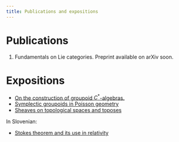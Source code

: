 ```yaml
---
title: Publications and expositions
---
```

# Publications

1. Fundamentals on Lie categories. Preprint available on arXiv soon.

# Expositions

- [On the construction of groupoid $C^*$-algebras.](/pdfs/on-the-construction-of-groupoid-c-algebras.pdf)
- [Symplectic groupoids in Poisson geometry](/pdfs/symplectic-groupoids-in-poisson-geometry.pdf)
- [Sheaves on topological spaces and toposes](/pdfs/sheaves-on-topological-spaces-and-toposes.pdf)

In Slovenian:

- [Stokes theorem and its use in relativity](/pdfs/stokes-in-relativnost.pdf)